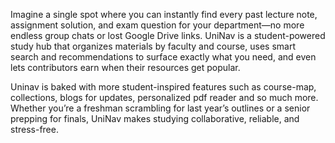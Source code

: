 Imagine a single spot where you can instantly find every past lecture note, assignment solution, and exam question for your department—no more endless group chats or lost Google Drive links. UniNav is a student-powered study hub that organizes materials by faculty and course, uses smart search and recommendations to surface exactly what you need, and even lets contributors earn when their resources get popular. 

Uninav is baked with more student-inspired features such as   course-map, collections, blogs for updates, personalized pdf reader and so much more.
Whether you’re a freshman scrambling for last year’s outlines or a senior prepping for finals, UniNav makes studying collaborative, reliable, and stress-free.
